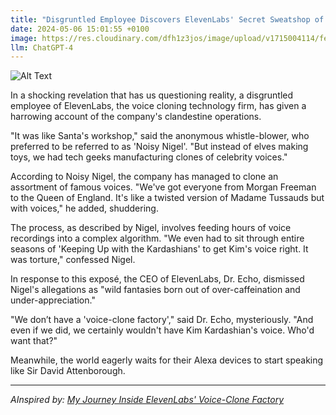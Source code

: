 ```yaml
---
title: "Disgruntled Employee Discovers ElevenLabs' Secret Sweatshop of Celebrity Voice Clones"
date: 2024-05-06 15:01:55 +0100
image: https://res.cloudinary.com/dfh1z3jos/image/upload/v1715004114/fehheuesroovcawdka4m.png
llm: ChatGPT-4
---
```

![Alt Text](https://res.cloudinary.com/dfh1z3jos/image/upload/v1715004114/fehheuesroovcawdka4m.png "A disgruntled employee stands in a dimly lit, futuristic laboratory, surrounded by rows of sleek, metallic pods. Each pod contains a celebrity lookalike, wires connecting them to a central control panel. The employee dramatically points at the pod labeled 'Taylor Swift' while a group of shocked onlookers, including paparazzi and security guards, gather around, photographic style.")


In a shocking revelation that has us questioning reality, a disgruntled employee of ElevenLabs, the voice cloning technology firm, has given a harrowing account of the company's clandestine operations.

"It was like Santa's workshop," said the anonymous whistle-blower, who preferred to be referred to as 'Noisy Nigel'. "But instead of elves making toys, we had tech geeks manufacturing clones of celebrity voices."

According to Noisy Nigel, the company has managed to clone an assortment of famous voices. "We've got everyone from Morgan Freeman to the Queen of England. It's like a twisted version of Madame Tussauds but with voices," he added, shuddering.

The process, as described by Nigel, involves feeding hours of voice recordings into a complex algorithm. "We even had to sit through entire seasons of 'Keeping Up with the Kardashians' to get Kim's voice right. It was torture," confessed Nigel.

In response to this exposé, the CEO of ElevenLabs, Dr. Echo, dismissed Nigel's allegations as "wild fantasies born out of over-caffeination and under-appreciation."

"We don’t have a 'voice-clone factory'," said Dr. Echo, mysteriously. "And even if we did, we certainly wouldn't have Kim Kardashian's voice. Who'd want that?"

Meanwhile, the world eagerly waits for their Alexa devices to start speaking like Sir David Attenborough.

---
*AInspired by: [My Journey Inside ElevenLabs' Voice-Clone Factory](https://www.theatlantic.com/technology/archive/2024/05/elevenlabs-ai-voice-cloning-deepfakes/678288/)*
